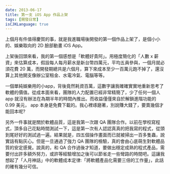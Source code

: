 ```yaml
---
date: 2013-06-17
title: 第一支 iOS App 作品上架
tags: [開發日常]
isCJKLanguage: true
---
```


上個月有件值得慶賀的事，就是我進職場後開發的第一個作品上架了，是個小小的、娛樂取向的 2D 臉部動畫 iOS App。

上架後回頭來看，我的第一個感想是「軟體好貴阿」。用極度簡化的「人數 x 薪資」來估算成本，假設每人每月薪水是新台幣四萬元，平均五員參與，一個月就必須花費 20 萬，而開發期總共是六個月，算下來成本至少一百萬元跑不掉了，還沒算上其他開支像辦公室租金、水電冷氣、電腦等等。

一個單純娛樂用的小app，背後竟然耗資百萬，這數字讓我確確實實地重新思考了軟體的價值。從成本面來看，團隊的人力配置已經非常精簡了，少了任何一個人 app 就沒有辦法在為期半年的時間內推出。而收益僅僅來自於解鎖進階功能的 0.99 美元， app 本身是免費下載的。我心裡琢磨著，別說賺大錢了，要賣幾個才能回本呢?

另外一件事就是關於軟體品質，這是我第一次跟 QA 團隊合作。以前在學校寫程式，頂多自己花點時間測試一下，這是第一次有人認認真真的把我寫的程式，從頭到尾好好的測試過一遍。結果就是，四五個操作畫面而已就被掃出一百多隻蟲，說實話有點灰心。但是一旦通過了強力 QA 團隊的檢驗，真的會由心底萌生對軟體品質的安定感覺。說真的，和 QA 合作過後才知道，要做出穩定成熟的程式產品，需要付出許多額外努力，或許等經驗增加之後可以節省走一些彎路的時間吧。這讓我想起了「人月神話」中的軟體成本定律:「將軟體產品化需要三倍的工作量」，此話的確有幾分可信。

